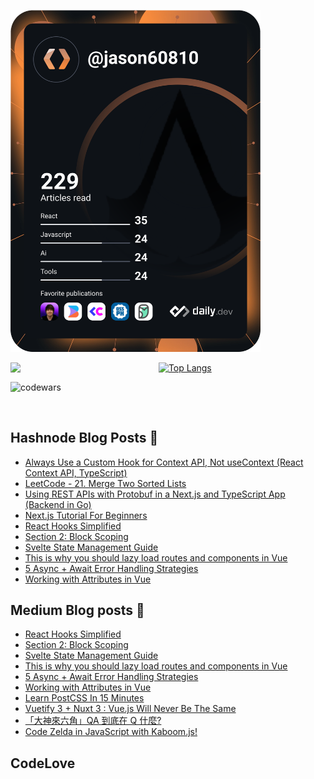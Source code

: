 <a href="https://app.daily.dev/jason60810"><img src="https://github.com/jaosn60810/jaosn60810/blob/main/devcard.svg" width="400" alt="Jason Chen's Dev Card"/></a>

<img align="left" width="47%" src="https://github-readme-stats.vercel.app/api?username=jaosn60810&show_icons=true&theme=radical"/>

[![Top Langs](https://github-readme-stats.vercel.app/api/top-langs/?username=jaosn60810&layout=compact)](https://github.com/jaosn60810/github-readme-stats)

![codewars](https://www.codewars.com/users/JasonChain/badges/large)

<br>

## Hashnode Blog Posts 📘
<!-- HASHNODE_BLOG:START -->
- [Always Use a Custom Hook for Context API, Not useContext (React Context API, TypeScript)](https://jason60810.hashnode.dev//always-use-a-custom-hook-for-context-api-not-usecontext-react-context-api-typescript)
- [LeetCode - 21. Merge Two Sorted Lists](https://jason60810.hashnode.dev//leetcode-21-merge-two-sorted-lists)
- [Using REST APIs with Protobuf in a Next.js and TypeScript App (Backend in Go)](https://jason60810.hashnode.dev//using-rest-apis-with-protobuf-in-a-nextjs-and-typescript-app-backend-in-go)
- [Next.js Tutorial For Beginners](https://jason60810.hashnode.dev//nextjs-tutorial-for-beginners)
- [React Hooks Simplified](https://jason60810.hashnode.dev//react-hooks-simplified-103c8601ba6e)
- [Section 2: Block Scoping](https://jason60810.hashnode.dev//section-2-block-scoping-af630067c440)
- [Svelte State Management Guide](https://jason60810.hashnode.dev//svelte-state-management-guide-d686d61e7d0a)
- [This is why you should lazy load routes and components in Vue](https://jason60810.hashnode.dev//this-is-why-you-should-lazy-load-routes-and-components-in-vue-9e64de19f28)
- [5 Async + Await Error Handling Strategies](https://jason60810.hashnode.dev//5-async-await-error-handling-strategies-7442885b853a)
- [Working with Attributes in Vue](https://jason60810.hashnode.dev//working-with-attributes-in-vue-e5b7a3bea91c)
<!-- HASHNODE_BLOG:END -->

## Medium Blog posts 📘
<!-- BLOG-POST-LIST:START -->
- [React Hooks Simplified](https://jasonscchien.medium.com/react-hooks-simplified-103c8601ba6e?source=rss-2cc1a5b0527b------2)
- [Section 2: Block Scoping](https://jasonscchien.medium.com/section-2-block-scoping-af630067c440?source=rss-2cc1a5b0527b------2)
- [Svelte State Management Guide](https://jasonscchien.medium.com/svelte-state-management-guide-d686d61e7d0a?source=rss-2cc1a5b0527b------2)
- [This is why you should lazy load routes and components in Vue](https://jasonscchien.medium.com/this-is-why-you-should-lazy-load-routes-and-components-in-vue-9e64de19f28?source=rss-2cc1a5b0527b------2)
- [5 Async + Await Error Handling Strategies](https://jasonscchien.medium.com/5-async-await-error-handling-strategies-7442885b853a?source=rss-2cc1a5b0527b------2)
- [Working with Attributes in Vue](https://jasonscchien.medium.com/working-with-attributes-in-vue-e5b7a3bea91c?source=rss-2cc1a5b0527b------2)
- [Learn PostCSS In 15 Minutes](https://jasonscchien.medium.com/learn-postcss-in-15-minutes-3efbf640c85f?source=rss-2cc1a5b0527b------2)
- [Vuetify 3 + Nuxt 3 : Vue.js Will Never Be The Same](https://jasonscchien.medium.com/vuetify-3-nuxt-3-vue-js-will-never-be-the-same-51909c36dc5c?source=rss-2cc1a5b0527b------2)
- [「大神來六角」QA 到底在 Q 什麼?](https://jasonscchien.medium.com/%E5%A4%A7%E7%A5%9E%E4%BE%86%E5%85%AD%E8%A7%92-qa-%E5%88%B0%E5%BA%95%E5%9C%A8-q-%E4%BB%80%E9%BA%BC-4926b9c715a2?source=rss-2cc1a5b0527b------2)
- [Code Zelda in JavaScript with Kaboom.js!](https://jasonscchien.medium.com/code-zelda-in-javascript-with-kaboom-js-5c09f780fb3?source=rss-2cc1a5b0527b------2)
<!-- BLOG-POST-LIST:END -->


## CodeLove
<!-- UPDATE_CODELOVE:START -->
<!-- UPDATE_CODELOVE:END -->
